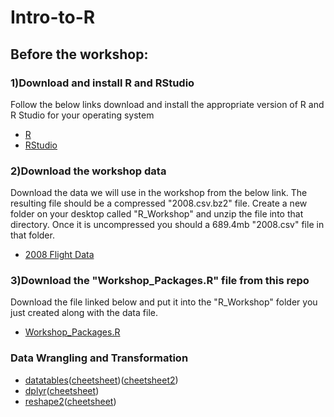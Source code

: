 # Intro-to-R

## Before the workshop:
### 1)Download and install R and RStudio
Follow the below links download and install the appropriate version of R and R Studio for your operating system
* [R](https://www.r-project.org)
* [RStudio](https://www.rstudio.com/products/RStudio/)

### 2)Download the workshop data
Download the data we will use in the workshop from the below link. The resulting file should be a compressed "2008.csv.bz2" file. Create a new folder on your desktop called "R_Workshop" and unzip the file into that directory. Once it is uncompressed you should a 689.4mb "2008.csv" file in that folder. 
* [2008 Flight Data](http://stat-computing.org/dataexpo/2009/2008.csv.bz2)

### 3)Download the "Workshop_Packages.R" file from this repo
Download the file linked below and put it into the "R_Workshop" folder you just created along with the data file. 
* [Workshop_Packages.R](https://github.com/DrewWham/Intro-to-R/blob/master/Workshop_Packages.R)

### Data Wrangling and Transformation
* [datatables](https://github.com/Rdatatable/data.table/wiki/Getting-started)([cheetsheet](http://datacamp-community.s3.amazonaws.com/6fdf799f-76ba-45b1-b8d8-39c4d4211c31))([cheetsheet2](https://s3.amazonaws.com/assets.datacamp.com/img/blog/data+table+cheat+sheet.pdf))
* [dplyr](http://dplyr.tidyverse.org)([cheetsheet](https://www.rstudio.com/wp-content/uploads/2015/02/data-wrangling-cheatsheet.pdf))
* [reshape2](https://cran.r-project.org/web/packages/reshape2/reshape2.pdf)([cheetsheet](http://rstudio-pubs-static.s3.amazonaws.com/14391_c58a54d88eac4dfbb80d8e07bcf92194.html))
